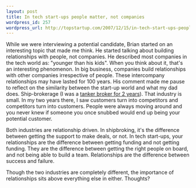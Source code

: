 ```yaml
--- 
layout: post
title: In tech start-ups people matter, not companies
wordpress_id: 257
wordpress_url: http://topstartup.com/2007/12/15/in-tech-start-ups-people-matter-not-companies/
---
```

While we were interviewing a potential candidate, Brian started on an interesting topic that made me think. He started talking about building relationships with people, not companies. He described most companies in the tech world as: "younger than his kids".<!--more--> When you think about it, that's an interesting phenomenon. In big business, companies build relationships with other companies irrespective of people. These intercompany relationships may have lasted for 100 years. His comment made me pause to reflect on the similarity between the start-up world and what my dad does. Ship-brokerage (I was a <a href="http://en.wikipedia.org/wiki/Shipbroker">tanker broker for 2 years</a>). That industry is small. In my two years there, I saw customers turn into competitors and competitors turn into customers. People were always moving around and you never knew if someone you once snubbed would end up being your potential customer.

Both industries are relationship driven. In shipbroking, it's the difference between getting the support to make deals, or not. In tech start-ups, your relationships are the difference between getting funding and not getting funding. They are the difference between getting the right people on board, and not being able to build a team. Relationships are the difference between success and failure.

Though the two industries are completely different, the importance of relationships sits above everything else in either. Thoughts?
